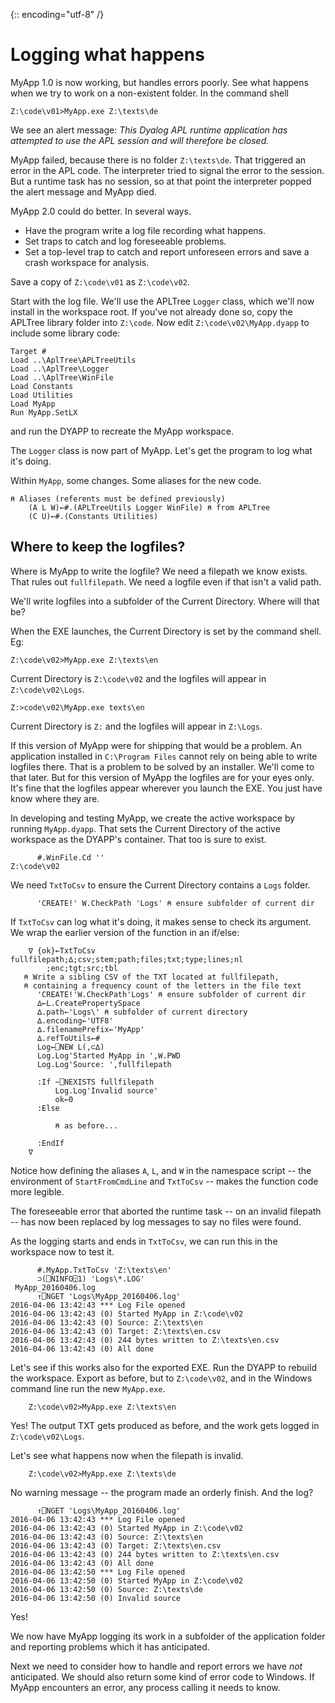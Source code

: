 {:: encoding="utf-8" /}

Logging what happens 
====================

MyApp 1.0 is now working, but handles errors poorly. See what happens when we try to work on a non-existent folder. In the command shell

~~~
Z:\code\v01>MyApp.exe Z:\texts\de
~~~

We see an alert message: _This Dyalog APL runtime application has attempted to use the APL session and will therefore be closed._ 

MyApp failed, because there is no folder `Z:\texts\de`. That triggered an error in the APL code. The interpreter tried to signal the error to the session. But a runtime task has no session, so at that point the interpreter popped the alert message and MyApp died.   

MyApp 2.0 could do better. In several ways.

* Have the program write a log file recording what happens.
* Set traps to catch and log foreseeable problems.
* Set a top-level trap to catch and report unforeseen errors and save a crash workspace for analysis.

Save a copy of `Z:\code\v01` as `Z:\code\v02`.

Start with the log file. We'll use the APLTree `Logger` class, which we'll now install in the workspace root. If you've not already done so, copy the APLTree library folder into `Z:\code`. Now edit `Z:\code\v02\MyApp.dyapp` to include some library code:

~~~
Target #
Load ..\AplTree\APLTreeUtils
Load ..\AplTree\Logger
Load ..\AplTree\WinFile
Load Constants
Load Utilities
Load MyApp
Run MyApp.SetLX
~~~ 

and run the DYAPP to recreate the MyApp workspace. 

The `Logger` class is now part of MyApp. Let's get the program to log what it's doing. 

Within `MyApp`, some changes. Some aliases for the new code.

~~~
⍝ Aliases (referents must be defined previously)
    (A L W)←#.(APLTreeUtils Logger WinFile) ⍝ from APLTree
    (C U)←#.(Constants Utilities) 
~~~


Where to keep the logfiles? 
------------------------

Where is MyApp to write the logfile? We need a filepath we know exists. That rules out `fullfilepath`. We need a logfile even if that isn't a valid path.  

We'll write logfiles into a subfolder of the Current Directory. Where will that be?

When the EXE launches, the Current Directory is set by the command shell. Eg:

~~~
Z:\code\v02>MyApp.exe Z:\texts\en
~~~

Current Directory is `Z:\code\v02` and the logfiles will appear in  `Z:\code\v02\Logs`.

~~~
Z:>code\v02\MyApp.exe texts\en
~~~

Current Directory is `Z:` and the logfiles will appear in  `Z:\Logs`.

If this version of MyApp were for shipping that would be a problem. An application installed in `C:\Program Files` cannot rely on being able to write logfiles there. That is a problem to be solved by an installer. We'll come to that later. But for this version of MyApp the logfiles are for your eyes only. It's fine that the logfiles appear wherever you launch the EXE. You just have know where they are. 

In developing and testing MyApp, we create the active workspace by running `MyApp.dyapp`. That sets the Current Directory of the active workspace as the DYAPP's container. That too is sure to exist. 

~~~
      #.WinFile.Cd ''
Z:\code\v02
~~~

We need `TxtToCsv` to ensure the Current Directory contains a `Logs` folder. 

~~~
      'CREATE!' W.CheckPath 'Logs' ⍝ ensure subfolder of current dir
~~~

If `TxtToCsv` can log what it's doing, it makes sense to check its argument. We wrap the earlier version of the function in an if/else:

~~~
    ∇ {ok}←TxtToCsv fullfilepath;∆;csv;stem;path;files;txt;type;lines;nl
        ;enc;tgt;src;tbl
   ⍝ Write a sibling CSV of the TXT located at fullfilepath,
   ⍝ containing a frequency count of the letters in the file text
      'CREATE!'W.CheckPath'Logs' ⍝ ensure subfolder of current dir
      ∆←L.CreatePropertySpace
      ∆.path←'Logs\' ⍝ subfolder of current directory
      ∆.encoding←'UTF8'
      ∆.filenamePrefix←'MyApp'
      ∆.refToUtils←#
      Log←⎕NEW L(,⊂∆)
      Log.Log'Started MyApp in ',W.PWD
      Log.Log'Source: ',fullfilepath

      :If ~⎕NEXISTS fullfilepath
          Log.Log'Invalid source'
          ok←0
      :Else

          ⍝ as before...
      
      :EndIf
    ∇
~~~

Notice how defining the aliases `A`, `L`, and `W` in the namespace script -- the environment of `StartFromCmdLine` and `TxtToCsv` -- makes the function code more legible. 

The foreseeable error that aborted the runtime task -- on an invalid filepath -- has now been replaced by log messages to say no files were found.

As the logging starts and ends in `TxtToCsv`, we can run this in the workspace now to test it.

~~~~~~~~
      #.MyApp.TxtToCsv 'Z:\texts\en'
      ⊃(⎕NINFO⍠1) 'Logs\*.LOG'
 MyApp_20160406.log 
      ↑⎕NGET 'Logs\MyApp_20160406.log'
2016-04-06 13:42:43 *** Log File opened
2016-04-06 13:42:43 (0) Started MyApp in Z:\code\v02
2016-04-06 13:42:43 (0) Source: Z:\texts\en
2016-04-06 13:42:43 (0) Target: Z:\texts\en.csv
2016-04-06 13:42:43 (0) 244 bytes written to Z:\texts\en.csv
2016-04-06 13:42:43 (0) All done
~~~~~~~~

Let's see if this works also for the exported EXE. Run the DYAPP to rebuild the workspace. Export as before, but to `Z:\code\v02`, and in the Windows command line run the new `MyApp.exe`.

~~~
    Z:\code\v02>MyApp.exe Z:\texts\en
~~~

Yes! The output TXT gets produced as before, and the work gets logged in `Z:\code\v02\Logs`. 

Let's see what happens now when the filepath is invalid. 

~~~
    Z:\code\v02>MyApp.exe Z:\texts\de
~~~

No warning message -- the program made an orderly finish. And the log?

~~~
      ↑⎕NGET 'Logs\MyApp_20160406.log'
2016-04-06 13:42:43 *** Log File opened
2016-04-06 13:42:43 (0) Started MyApp in Z:\code\v02
2016-04-06 13:42:43 (0) Source: Z:\texts\en
2016-04-06 13:42:43 (0) Target: Z:\texts\en.csv
2016-04-06 13:42:43 (0) 244 bytes written to Z:\texts\en.csv
2016-04-06 13:42:43 (0) All done
2016-04-06 13:42:50 *** Log File opened
2016-04-06 13:42:50 (0) Started MyApp in Z:\code\v02
2016-04-06 13:42:50 (0) Source: Z:\texts\de
2016-04-06 13:42:50 (0) Invalid source
~~~

Yes! 

We now have MyApp logging its work in a subfolder of the application folder and reporting problems which it has anticipated.

Next we need to consider how to handle and report errors we have _not_ anticipated. We should also return some kind of error code to Windows. If MyApp encounters an error, any process calling it needs to know. 
